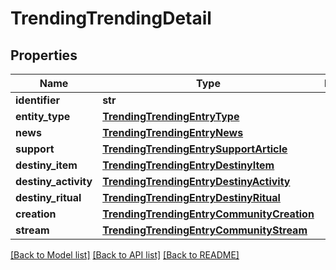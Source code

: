 # TrendingTrendingDetail

## Properties
Name | Type | Description | Notes
------------ | ------------- | ------------- | -------------
**identifier** | **str** |  | [optional] 
**entity_type** | [**TrendingTrendingEntryType**](TrendingTrendingEntryType.md) |  | [optional] 
**news** | [**TrendingTrendingEntryNews**](TrendingTrendingEntryNews.md) |  | [optional] 
**support** | [**TrendingTrendingEntrySupportArticle**](TrendingTrendingEntrySupportArticle.md) |  | [optional] 
**destiny_item** | [**TrendingTrendingEntryDestinyItem**](TrendingTrendingEntryDestinyItem.md) |  | [optional] 
**destiny_activity** | [**TrendingTrendingEntryDestinyActivity**](TrendingTrendingEntryDestinyActivity.md) |  | [optional] 
**destiny_ritual** | [**TrendingTrendingEntryDestinyRitual**](TrendingTrendingEntryDestinyRitual.md) |  | [optional] 
**creation** | [**TrendingTrendingEntryCommunityCreation**](TrendingTrendingEntryCommunityCreation.md) |  | [optional] 
**stream** | [**TrendingTrendingEntryCommunityStream**](TrendingTrendingEntryCommunityStream.md) |  | [optional] 

[[Back to Model list]](../README.md#documentation-for-models) [[Back to API list]](../README.md#documentation-for-api-endpoints) [[Back to README]](../README.md)


